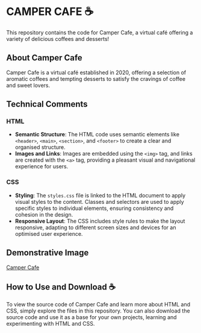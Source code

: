# CAMPER CAFE ☕

This repository contains the code for Camper Cafe, a virtual café offering a variety of delicious coffees and desserts!

## About Camper Cafe

Camper Cafe is a virtual café established in 2020, offering a selection of aromatic coffees and tempting desserts to satisfy the cravings of coffee and sweet lovers.

## Technical Comments

### HTML
- **Semantic Structure**: The HTML code uses semantic elements like `<header>`, `<main>`, `<section>`, and `<footer>` to create a clear and organised structure.
- **Images and Links**: Images are embedded using the `<img>` tag, and links are created with the `<a>` tag, providing a pleasant visual and navigational experience for users.

### CSS
- **Styling**: The `styles.css` file is linked to the HTML document to apply visual styles to the content. Classes and selectors are used to apply specific styles to individual elements, ensuring consistency and cohesion in the design.
- **Responsive Layout**: The CSS includes style rules to make the layout responsive, adapting to different screen sizes and devices for an optimised user experience.

## Demonstrative Image

[Camper Cafe](https://github.com/leticiaveigacs/coffeeShop/issues/1#issue-2294876124)

## How to Use and Download ☕

To view the source code of Camper Cafe and learn more about HTML and CSS, simply explore the files in this repository. You can also download the source code and use it as a base for your own projects, learning and experimenting with HTML and CSS.
